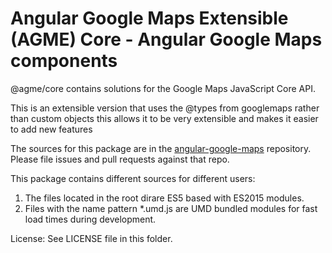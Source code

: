 Angular Google Maps Extensible (AGME) Core - Angular Google Maps components
=========

@agme/core contains solutions for the Google Maps JavaScript Core API.

This is an extensible version that uses the @types from googlemaps rather than custom objects this allows it to be very extensible and makes it easier to add new features

The sources for this package are in the [angular-google-maps](https://github.com/wdunn001/angular-google-maps) repository. Please file issues and pull requests against that repo.

This package contains different sources for different users:

1. The files located in the root dirare ES5 based with ES2015 modules.
1. Files with the name pattern *.umd.js are UMD bundled modules for fast load times during development.

License: See LICENSE file in this folder.
